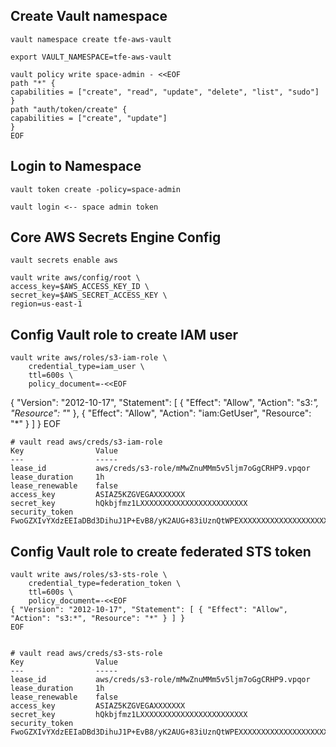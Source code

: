 ## Create Vault namespace

    vault namespace create tfe-aws-vault

    export VAULT_NAMESPACE=tfe-aws-vault

    vault policy write space-admin - <<EOF
    path "*" {
    capabilities = ["create", "read", "update", "delete", "list", "sudo"]
    }
    path "auth/token/create" {
    capabilities = ["create", "update"]
    }
    EOF


## Login to Namespace

    vault token create -policy=space-admin 

    vault login <-- space admin token

## Core AWS Secrets Engine Config

    vault secrets enable aws

    vault write aws/config/root \
    access_key=$AWS_ACCESS_KEY_ID \
    secret_key=$AWS_SECRET_ACCESS_KEY \
    region=us-east-1

## Config Vault role to create IAM user 

    vault write aws/roles/s3-iam-role \
        credential_type=iam_user \
        ttl=600s \
        policy_document=-<<EOF
{
  "Version": "2012-10-17",
  "Statement": [
    {
      "Effect": "Allow",
      "Action": "s3:*",
      "Resource": "*"
    },
    {
      "Effect": "Allow",
      "Action": "iam:GetUser",
      "Resource": "*"
  }
  ]
}
EOF


    # vault read aws/creds/s3-iam-role
    Key                Value
    ---                -----
    lease_id           aws/creds/s3-role/mMwZnuMMm5v5ljm7oGgCRHP9.vpqor
    lease_duration     1h
    lease_renewable    false
    access_key         ASIAZ5KZGVEGAXXXXXXX
    secret_key         hQkbjfmz1LXXXXXXXXXXXXXXXXXXXXXXXX
    security_token     FwoGZXIvYXdzEEIaDBd3DihuJ1P+EvB8/yK2AUG+83iUznQtWPEXXXXXXXXXXXXXXXXXXXXXXXXXXXXXXXXXXXXXXXXXXXXX==

## Config Vault role to create federated STS token

    vault write aws/roles/s3-sts-role \
        credential_type=federation_token \
        ttl=600s \
        policy_document=-<<EOF
    { "Version": "2012-10-17", "Statement": [ { "Effect": "Allow", "Action": "s3:*", "Resource": "*" } ] } 
    EOF


    # vault read aws/creds/s3-sts-role
    Key                Value
    ---                -----
    lease_id           aws/creds/s3-role/mMwZnuMMm5v5ljm7oGgCRHP9.vpqor
    lease_duration     1h
    lease_renewable    false
    access_key         ASIAZ5KZGVEGAXXXXXXX
    secret_key         hQkbjfmz1LXXXXXXXXXXXXXXXXXXXXXXXX
    security_token     FwoGZXIvYXdzEEIaDBd3DihuJ1P+EvB8/yK2AUG+83iUznQtWPEXXXXXXXXXXXXXXXXXXXXXXXXXXXXXXXXXXXXXXXXXXXXX==
